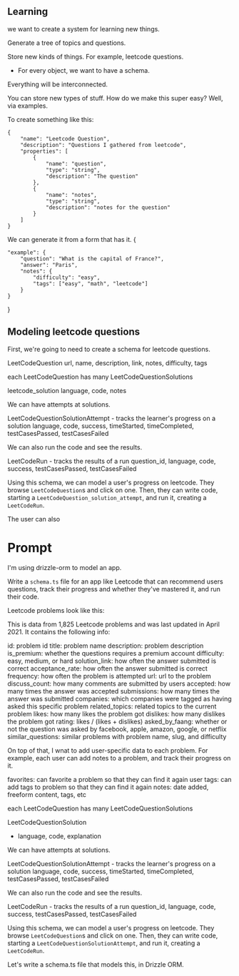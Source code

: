 ## Learning

we want to create a system for learning new things.

Generate a tree of topics and questions.

Store new kinds of things.
For example, leetcode questions.

- For every object, we want to have a schema.

Everything will be interconnected.

You can store new types of stuff. How do we make this super easy? Well, via examples.

To create something like this:

```
{
    "name": "Leetcode Question",
    "description": "Questions I gathered from leetcode",
    "properties": [
        {
            "name": "question",
            "type": "string",
            "description": "The question"
        },
        {
            "name": "notes",
            "type": "string",
            "description": "notes for the question"
        }
    ]
}
```

We can generate it from a form that has it.
{

    "example": {
        "question": "What is the capital of France?",
        "answer": "Paris",
        "notes": {
            "difficulty": "easy",
            "tags": ["easy", "math", "leetcode"]
        }
    }

}

## Modeling leetcode questions
First, we're going to need to create a schema for leetcode questions.

LeetCodeQuestion
url, name, description, link, notes, difficulty, tags

each LeetCodeQuestion has many LeetCodeQuestionSolutions

leetcode_solution
language, code, notes

We can have attempts at solutions.

LeetCodeQuestionSolutionAttempt - tracks the learner's progress on a solution
language, code, success, timeStarted, timeCompleted, testCasesPassed, testCasesFailed

We can also run the code and see the results.

LeetCodeRun - tracks the results of a run
question_id, language, code, success, testCasesPassed, testCasesFailed

Using this schema, we can model a user's progress on leetcode.
They browse `LeetCodeQuestion`s and click on one. Then, they can write code, starting a `LeetCodeQuestion_solution_attempt`, and run it, creating a `LeetCodeRun`.

The user can also 


# Prompt

I'm using drizzle-orm to model an app.

Write a `schema.ts` file for an app like Leetcode that can recommend users questions, track their progress and whether they've mastered it, and run their code.

<schema description>
Leetcode problems look like this:

This is data from 1,825 Leetcode problems and was last updated in April 2021. It contains the following info:

id: problem id
title: problem name
description: problem description
is_premium: whether the questions requires a premium account
difficulty: easy, medium, or hard
solution_link: how often the answer submitted is correct
acceptance_rate: how often the answer submitted is correct
frequency: how often the problem is attempted
url: url to the problem
discuss_count: how many comments are submitted by users
accepted: how many times the answer was accepted
submissions: how many times the answer was submitted
companies: which companies were tagged as having asked this specific problem
related_topics: related topics to the current problem
likes: how many likes the problem got
dislikes: how many dislikes the problem got
rating: likes / (likes + dislikes)
asked_by_faang: whether or not the question was asked by facebook, apple, amazon, google, or netflix
similar_questions: similar problems with problem name, slug, and difficulty

On top of that, I wnat to add user-specific data to each problem. For example, each user can add notes to a problem, and track their progress on it.

favorites: can favorite a problem so that they can find it again
user tags: can add tags to problem so that they can find it again
notes: date added, freeform content, tags, etc


each LeetCodeQuestion has many LeetCodeQuestionSolutions

LeetCodeQuestionSolution
- language, code, explanation


We can have attempts at solutions.

LeetCodeQuestionSolutionAttempt - tracks the learner's progress on a solution
language, code, success, timeStarted, timeCompleted, testCasesPassed, testCasesFailed

We can also run the code and see the results.

LeetCodeRun - tracks the results of a run
question_id, language, code, success, testCasesPassed, testCasesFailed

Using this schema, we can model a user's progress on leetcode.
They browse `LeetCodeQuestion`s and click on one. Then, they can write code, starting a `LeetCodeQuestionSolutionAttempt`, and run it, creating a `LeetCodeRun`.
<end schema description>

Let's write a schema.ts file that models this, in Drizzle ORM.

